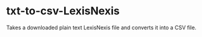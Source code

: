 # txt-to-csv-LexisNexis
Takes a downloaded plain text LexisNexis file and converts it into a CSV file.
